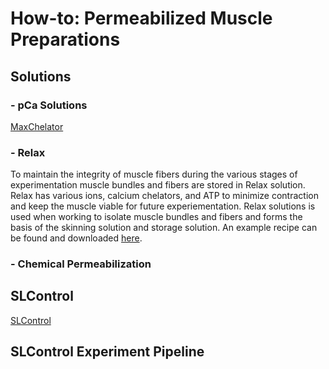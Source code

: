 # How-to: Permeabilized Muscle Preparations
## Solutions
### - pCa Solutions
[MaxChelator](https://somapp.ucdmc.ucdavis.edu/pharmacology/bers/maxchelator/)
### - Relax
To maintain the integrity of muscle fibers during the various stages of experimentation muscle bundles and fibers are stored in Relax solution. Relax has various ions, calcium chelators, and ATP to minimize contraction and keep the muscle viable for future experiementation. Relax solutions is used when working to isolate muscle bundles and fibers and forms the basis of the skinning solution and storage solution. An example recipe can be found and downloaded [here](https://github.com/Campbell-Muscle-Lab/How-to_Permeabilized_Muscle_Preparations/tree/main/Solutions/Relax).
### - Chemical Permeabilization
## SLControl
[SLControl](http://www.uky.edu/~kscamp3/SLControl/)
## SLControl Experiment Pipeline
